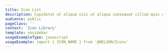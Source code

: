 ```yaml
---
title: Icon List
description: Cupidatat ut aliqua nisi ut aliqua consequat cillum quis et reprehenderit ullamco sint culpa elit.
audience: public
pageClass: ''
context: 'Icon Library'
template: nosidebar
usageExampleType: javascript
usageExample: import { ICON_NAME } from '@NELSON/Icons'
---
```


<!-- This page should always be empty, please use the `icons` folder and subfolders to add/edit/delete icons -->

<icon-list>
<!-- This automatically generates the structure of the list from the subfolders and files in this folder -->
</icon-list>

